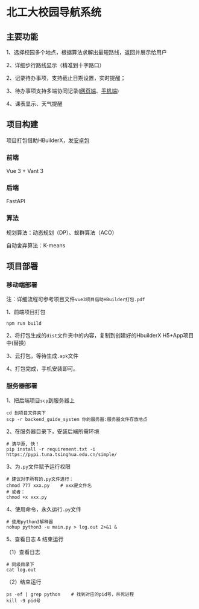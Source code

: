 # 北工大校园导航系统

## 主要功能

1、选择校园多个地点，根据算法求解出最短路线，返回并展示给用户

2、详细步行路线显示（精准到十字路口）

2、记录待办事项，支持截止日期设置，实时提醒；

3、待办事项支持多端协同记录([网页端](http://152.136.154.181:4547/todo/login)、[手机端](https://github.com/Zzzz0zzzZ/bjut-guide-system/releases/tag/v1.0.0))

4、课表显示、天气提醒

## 项目构建

项目打包借助HBuilderX，发[安卓包](https://github.com/Zzzz0zzzZ/bjut-guide-system/releases/tag/v1.0.0)

### 前端

Vue 3 + Vant 3

### 后端

FastAPI

### 算法

规划算法：动态规划（DP）、蚁群算法（ACO）

自动舍弃算法：K-means

## 项目部署

### 移动端部署

注：详细流程可参考项目文件`vue3项目借助HBuilder打包.pdf`

1、前端项目打包

```shell
npm run build
```

2、将打包生成的`dist`文件夹中的内容，复制到创建好的HbuilderX H5+App项目中(替换)

3、云打包，等待生成`.apk`文件

4、打包完成，手机安装即可。

### 服务器部署

1、把后端项目`scp`到服务器上

```shell
cd 到项目文件夹下
scp -r backend_guide_system 你的服务器:服务器文件存放地点
```

2、在服务器目录下，安装后端所需环境

```shell
# 清华源, 快！
pip install -r requirement.txt -i https://pypi.tuna.tsinghua.edu.cn/simple/
```

3、为`.py`文件赋予运行权限

```shell
# 建议对于所有的.py文件进行：
chmod 777 xxx.py	# xxx是文件名
# 或者：
chmod +x xxx.py
```

4、使用命令，永久运行`.py`文件

```shell
# 使用python3解释器
nohup python3 -u main.py > log.out 2>&1 &
```

5、查看日志 & 结束运行

（1）查看日志

```shell
# 同级目录下
cat log.out
```

（2）结束运行

```shell
ps -ef | grep python	# 找到对应的pid号，杀死进程
kill -9 pid号
```

